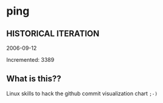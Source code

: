# ping

## HISTORICAL ITERATION
2006-09-12

Incremented: 3389

## What is this?? 
Linux skills to hack the github commit visualization chart `;-)`
